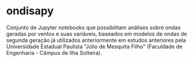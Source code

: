 # ondisapy

Conjunto de Jupyter notebooks que possibilitam análises sobre ondas geradas por ventos e suas variáveis, baseados em modelos de ondas de segunda geração já utilizados anteriormente em estudos anteriores pela Universidade Estadual Paulista "Júlio de Mesquita Filho" (Faculdade de Engenharia - Câmpus de Ilha Solteira).
